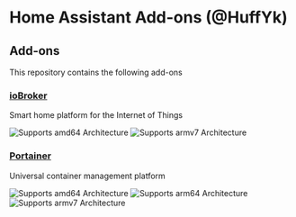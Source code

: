 # Home Assistant Add-ons (@HuffYk)

## Add-ons

This repository contains the following add-ons

### [ioBroker](./ioBroker)

Smart home platform for the Internet of Things

![Supports amd64 Architecture][amd64-shield]
![Supports armv7 Architecture][armv7-shield]

[amd64-shield]: https://img.shields.io/badge/amd64-yes-green.svg
[armv7-shield]: https://img.shields.io/badge/armv7-yes-green.svg

### [Portainer](./portainer)

Universal container management platform

![Supports amd64 Architecture][amd64-shield]
![Supports arm64 Architecture][arm64-shield]
![Supports armv7 Architecture][armv7-shield]

[amd64-shield]: https://img.shields.io/badge/amd64-yes-green.svg
[arm64-shield]: https://img.shields.io/badge/arm64-yes-green.svg
[armv7-shield]: https://img.shields.io/badge/armv7-yes-green.svg
